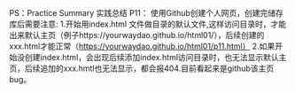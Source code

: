 PS：Practice Summary 实践总结
P11：
使用Github创建个人网页，创建完储存库后需要注意:
1.开始用index.html 文件做目录的默认文件,这样访问目录时，才能出来默认主页（例子https://yourwaydao.github.io/html01/），后续创建的xxx.html才能正常（https://yourwaydao.github.io/html01/p11.html）
2.如果开始没创建index.html，会出现后续添加index.html访问目录时，也无法显示默认主页，后续追加的xxx.hmtl也无法显示，都会报404.目前看起来是github该主页bug。
